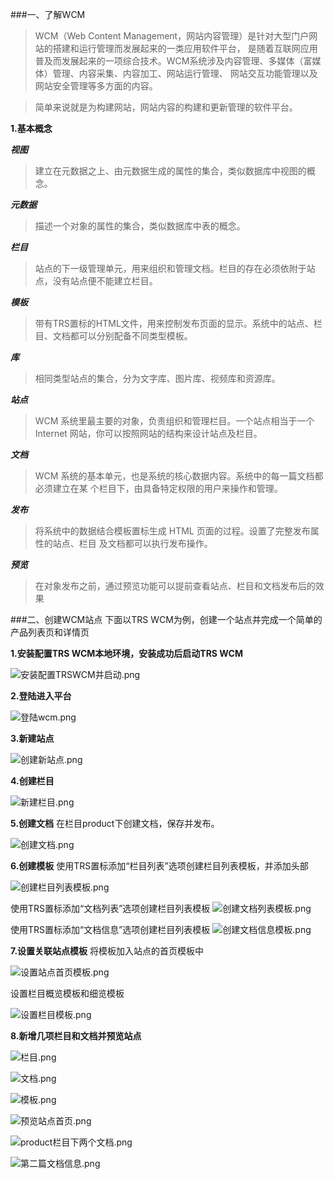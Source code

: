 ###一、了解WCM>WCM（Web Content Management，网站内容管理）是针对大型门户网站的搭建和运行管理而发展起来的一类应用软件平台， 是随着互联网应用普及而发展起来的一项综合技术。WCM系统涉及内容管理、多媒体（富媒体）管理、内容采集、内容加工、网站运行管理、 网站交互功能管理以及网站安全管理等多方面的内容。>简单来说就是为构建网站，网站内容的构建和更新管理的软件平台。**1.基本概念*****视图***>建立在元数据之上、由元数据生成的属性的集合，类似数据库中视图的概念。 ***元数据***>描述一个对象的属性的集合，类似数据库中表的概念。***栏目***>站点的下一级管理单元，用来组织和管理文档。栏目的存在必须依附于站点，没有站点便不能建立栏目。 ***模板***>带有TRS置标的HTML文件，用来控制发布页面的显示。系统中的站点、栏目、文档都可以分别配备不同类型模板。 ***库***>相同类型站点的集合，分为文字库、图片库、视频库和资源库。***站点***>WCM 系统里最主要的对象，负责组织和管理栏目。一个站点相当于一个 Internet 网站，你可以按照网站的结构来设计站点及栏目。 ***文档***>WCM 系统的基本单元，也是系统的核心数据内容。系统中的每一篇文档都必须建立在某 个栏目下，由具备特定权限的用户来操作和管理。 ***发布***>将系统中的数据结合模板置标生成 HTML 页面的过程。设置了完整发布属性的站点、栏目 及文档都可以执行发布操作。 ***预览***>在对象发布之前，通过预览功能可以提前查看站点、栏目和文档发布后的效果###二、创建WCM站点下面以TRS WCM为例，创建一个站点并完成一个简单的产品列表页和详情页**1.安装配置TRS WCM本地环境，安装成功后启动TRS WCM**![安装配置TRSWCM并启动.png](http://upload-images.jianshu.io/upload_images/208018-4d2e14794036c4f7.png?imageMogr2/auto-orient/strip%7CimageView2/2/w/1240)**2.登陆进入平台**![登陆wcm.png](http://upload-images.jianshu.io/upload_images/208018-e8a92ded1a7d9b9f.png?imageMogr2/auto-orient/strip%7CimageView2/2/w/1240)**3.新建站点**![创建新站点.png](http://upload-images.jianshu.io/upload_images/208018-5df764a6ac249cb1.png?imageMogr2/auto-orient/strip%7CimageView2/2/w/1240)**4.创建栏目**![新建栏目.png](http://upload-images.jianshu.io/upload_images/208018-017faebaf910cab0.png?imageMogr2/auto-orient/strip%7CimageView2/2/w/1240)**5.创建文档**在栏目product下创建文档，保存并发布。![创建文档.png](http://upload-images.jianshu.io/upload_images/208018-148fdc2ab4fbd688.png?imageMogr2/auto-orient/strip%7CimageView2/2/w/1240)**6.创建模板**使用TRS置标添加“栏目列表”选项创建栏目列表模板，并添加头部![创建栏目列表模板.png](http://upload-images.jianshu.io/upload_images/208018-5ab871999e3526c9.png?imageMogr2/auto-orient/strip%7CimageView2/2/w/1240)使用TRS置标添加“文档列表”选项创建栏目列表模板![创建文档列表模板.png](http://upload-images.jianshu.io/upload_images/208018-8ecb676a05cebe70.png?imageMogr2/auto-orient/strip%7CimageView2/2/w/1240)使用TRS置标添加“文档信息”选项创建栏目列表模板![创建文档信息模板.png](http://upload-images.jianshu.io/upload_images/208018-9df64a93ee855afe.png?imageMogr2/auto-orient/strip%7CimageView2/2/w/1240)**7.设置关联站点模板**将模板加入站点的首页模板中![设置站点首页模板.png](http://upload-images.jianshu.io/upload_images/208018-5435d854d5f50066.png?imageMogr2/auto-orient/strip%7CimageView2/2/w/1240)设置栏目概览模板和细览模板![设置栏目模板.png](http://upload-images.jianshu.io/upload_images/208018-bc6e95cb3ca73f6c.png?imageMogr2/auto-orient/strip%7CimageView2/2/w/1240)**8.新增几项栏目和文档并预览站点**![栏目.png](http://upload-images.jianshu.io/upload_images/208018-12fa5318398109c0.png?imageMogr2/auto-orient/strip%7CimageView2/2/w/1240)![文档.png](http://upload-images.jianshu.io/upload_images/208018-2b121e63ef19de24.png?imageMogr2/auto-orient/strip%7CimageView2/2/w/1240)![模板.png](http://upload-images.jianshu.io/upload_images/208018-3274d7778187c533.png?imageMogr2/auto-orient/strip%7CimageView2/2/w/1240)![预览站点首页.png](http://upload-images.jianshu.io/upload_images/208018-d7623aef27769cbd.png?imageMogr2/auto-orient/strip%7CimageView2/2/w/1240)![product栏目下两个文档.png](http://upload-images.jianshu.io/upload_images/208018-d5f9b8ebe603e0ac.png?imageMogr2/auto-orient/strip%7CimageView2/2/w/1240)![第二篇文档信息.png](http://upload-images.jianshu.io/upload_images/208018-a2a3c285826d5877.png?imageMogr2/auto-orient/strip%7CimageView2/2/w/1240)
